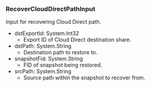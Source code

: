 ### RecoverCloudDirectPathInput
Input for recovering Cloud Direct path.

- dstExportId: System.Int32
  - Export ID of Cloud Direct destination share.
- dstPath: System.String
  - Destination path to restore to.
- snapshotFid: System.String
  - FID of snapshot being restored.
- srcPath: System.String
  - Source path within the snapshot to recover from.
